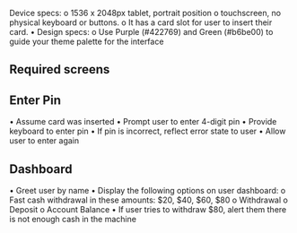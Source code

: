 Device specs:
o 1536 x 2048px tablet, portrait position
o touchscreen, no physical keyboard or buttons.
o It has a card slot for user to insert their card.
• Design specs:
o Use Purple (#422769) and Green (#b6be00) to guide your theme palette for the interface

## Required screens

## Enter Pin

• Assume card was inserted
• Prompt user to enter 4-digit pin
• Provide keyboard to enter pin
• If pin is incorrect, reflect error
state to user
• Allow user to enter again

## Dashboard

• Greet user by name
• Display the following options on
user dashboard:
o Fast cash withdrawal in these
amounts: $20, $40, $60, $80
o Withdrawal
o Deposit
o Account Balance
• If user tries to withdraw \$80,
alert them there is not enough
cash in the machine
